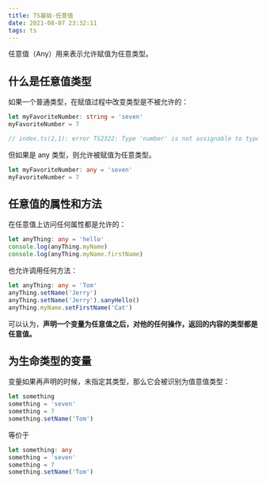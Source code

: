 ```yaml
---
title: TS基础-任意值
date: 2021-08-07 23:32:11
tags: ts
---
```


任意值（Any）用来表示允许赋值为任意类型。

<!-- more -->

## 什么是任意值类型

如果一个普通类型，在赋值过程中改变类型是不被允许的：

```ts
let myFavoriteNumber: string = 'seven'
myFavoriteNumber = 7

// index.ts(2,1): error TS2322: Type 'number' is not assignable to type 'string'
```

但如果是 any 类型，则允许被赋值为任意类型。

```ts
let myFavoriteNumber: any = 'seven'
myFavoriteNumber = 7
```

## 任意值的属性和方法

在任意值上访问任何属性都是允许的：

```ts
let anyThing: any = 'hello'
console.log(anyThing.myName)
console.log(anyThing.myName.firstName)
```

也允许调用任何方法：

```ts
let anyThing: any = 'Tom'
anyThing.setName('Jerry')
anyThing.setName('Jerry').sanyHello()
anyThing.myName.setFirstName('Cat')
```

<!-- any 这也太 any（任意) 了 -->

可以认为，**声明一个变量为任意值之后，对他的任何操作，返回的内容的类型都是任意值。**

## 为生命类型的变量

变量如果再声明的时候，未指定其类型，那么它会被识别为值意值类型：

<!-- 还有这种好事 果然 anyscript 啊 -->

```ts
let something
something = 'seven'
something = 7
something.setName('Tom')
```

等价于

```ts
let something: any
something = 'seven'
something = 7
something.setName('Tom')
```
